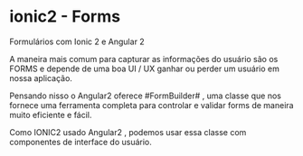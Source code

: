 # ionic2 - Forms
Formulários com Ionic 2 e Angular 2

A maneira mais comum para capturar as informações do usuário são os FORMS e depende de uma boa UI / UX ganhar ou perder um usuário em nossa aplicação.

Pensando nisso o Angular2 oferece #FormBuilder# , uma classe que nos fornece uma ferramenta completa para controlar e validar forms de maneira muito eficiente e fácil.

Como IONIC2 usado Angular2 , podemos usar essa classe com componentes de interface do usuário.

